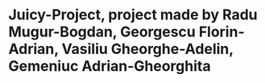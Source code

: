 # Juicy-Project, project made by Radu Mugur-Bogdan, Georgescu Florin-Adrian, Vasiliu Gheorghe-Adelin, Gemeniuc Adrian-Gheorghita
